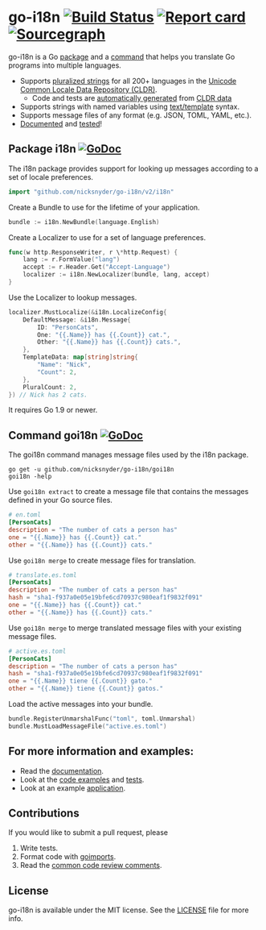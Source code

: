 # go-i18n [![Build Status](https://travis-ci.org/nicksnyder/go-i18n.svg?branch=master)](http://travis-ci.org/nicksnyder/go-i18n) [![Report card](https://goreportcard.com/badge/github.com/nicksnyder/go-i18n)](https://goreportcard.com/report/github.com/nicksnyder/go-i18n) [![Sourcegraph](https://sourcegraph.com/github.com/nicksnyder/go-i18n/-/badge.svg)](https://sourcegraph.com/github.com/nicksnyder/go-i18n?badge)

go-i18n is a Go [package](#i18n-package) and a [command](#goi18n-command) that helps you translate Go programs into multiple languages.

* Supports [pluralized strings](http://cldr.unicode.org/index/cldr-spec/plural-rules) for all 200+ languages in the [Unicode Common Locale Data Repository (CLDR)](http://www.unicode.org/cldr/charts/28/supplemental/language_plural_rules.html).
  * Code and tests are [automatically generated](https://github.com/nicksnyder/go-i18n/tree/master/i18n/language/codegen) from [CLDR data](http://cldr.unicode.org/index/downloads)
* Supports strings with named variables using [text/template](http://golang.org/pkg/text/template/) syntax.
* Supports message files of any format (e.g. JSON, TOML, YAML, etc.).
* [Documented](http://godoc.org/github.com/nicksnyder/go-i18n) and [tested](https://travis-ci.org/nicksnyder/go-i18n)!

## Package i18n [![GoDoc](http://godoc.org/github.com/nicksnyder/go-i18n?status.svg)](http://godoc.org/github.com/nicksnyder/go-i18n/v2/i18n)

The i18n package provides support for looking up messages according to a set of locale preferences.

```go
import "github.com/nicksnyder/go-i18n/v2/i18n"
```

Create a Bundle to use for the lifetime of your application.

```go
bundle := i18n.NewBundle(language.English)
```

Create a Localizer to use for a set of language preferences.

```go
func(w http.ResponseWriter, r \*http.Request) {
    lang := r.FormValue("lang")
    accept := r.Header.Get("Accept-Language")
    localizer := i18n.NewLocalizer(bundle, lang, accept)
}
```

Use the Localizer to lookup messages.

```go
localizer.MustLocalize(&i18n.LocalizeConfig{
    DefaultMessage: &i18n.Message{
        ID: "PersonCats",
        One: "{{.Name}} has {{.Count}} cat.",
        Other: "{{.Name}} has {{.Count}} cats.",
    },
    TemplateData: map[string]string{
        "Name": "Nick",
        "Count": 2,
    },
    PluralCount: 2,
}) // Nick has 2 cats.
```

It requires Go 1.9 or newer.

## Command goi18n [![GoDoc](http://godoc.org/github.com/nicksnyder/go-i18n?status.svg)](http://godoc.org/github.com/nicksnyder/go-i18n/goi18n)

The goi18n command manages message files used by the i18n package.

```
go get -u github.com/nicksnyder/go-i18n/goi18n
goi18n -help
```

Use `goi18n extract` to create a message file that contains the messages defined in your Go source files.

```toml
# en.toml
[PersonCats]
description = "The number of cats a person has"
one = "{{.Name}} has {{.Count}} cat."
other = "{{.Name}} has {{.Count}} cats."
```

Use `goi18n merge` to create message files for translation.

```toml
# translate.es.toml
[PersonCats]
description = "The number of cats a person has"
hash = "sha1-f937a0e05e19bfe6cd70937c980eaf1f9832f091"
one = "{{.Name}} has {{.Count}} cat."
other = "{{.Name}} has {{.Count}} cats."
```

Use `goi18n merge` to merge translated message files with your existing message files.

```toml
# active.es.toml
[PersonCats]
description = "The number of cats a person has"
hash = "sha1-f937a0e05e19bfe6cd70937c980eaf1f9832f091"
one = "{{.Name}} tiene {{.Count}} gato."
other = "{{.Name}} tiene {{.Count}} gatos."
```

Load the active messages into your bundle.

```go
bundle.RegisterUnmarshalFunc("toml", toml.Unmarshal)
bundle.MustLoadMessageFile("active.es.toml")
```

## For more information and examples:

* Read the [documentation](http://godoc.org/github.com/nicksnyder/go-i18n/v2/i18n).
* Look at the [code examples](https://github.com/nicksnyder/go-i18n/blob/master/i18n/example_test.go) and [tests](https://github.com/nicksnyder/go-i18n/blob/master/i18n/localizer_test.go).
* Look at an example [application](https://github.com/nicksnyder/go-i18n/tree/master/example).

## Contributions

If you would like to submit a pull request, please

1.  Write tests.
2.  Format code with [goimports](https://github.com/bradfitz/goimports).
3.  Read the [common code review comments](https://github.com/golang/go/wiki/CodeReviewComments).

## License

go-i18n is available under the MIT license. See the [LICENSE](LICENSE) file for more info.

